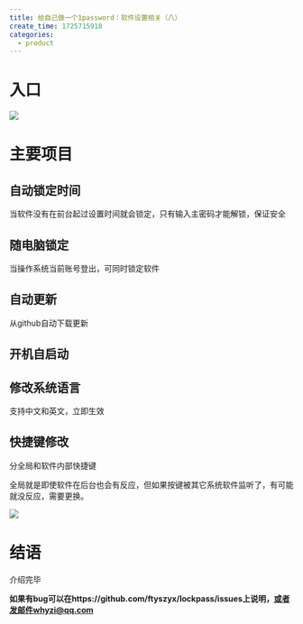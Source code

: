 ```yaml
---
title: 给自己做一个1password：软件设置相关（八）
create_time: 1725715918
categories:
  - product
---
```



# 入口

<img src="/assets/WNWRbEhOcoMTCDxO0dgcrmCCnWf.png" src-width="868" class="markdown-img m-auto" src-height="335" align="center"/>

# 主要项目

## 自动锁定时间

当软件没有在前台起过设置时间就会锁定，只有输入主密码才能解锁，保证安全

## 随电脑锁定

当操作系统当前账号登出，可同时锁定软件

## 自动更新

从github自动下载更新

## 开机自启动

## 修改系统语言

支持中文和英文，立即生效

## 快捷键修改

分全局和软件内部快捷键

全局就是即使软件在后台也会有反应，但如果按键被其它系统软件监听了，有可能就没反应，需要更换。

<img src="/assets/IcqmbNMdUohnMDx18QKc3d2ynUh.png" src-width="388" class="markdown-img m-auto" src-height="176" align="center"/>

# 结语

介绍完毕

**如果有bug可以在https://github.com/ftyszyx/lockpass/issues上说明，或者发邮件whyzi@qq.com**

